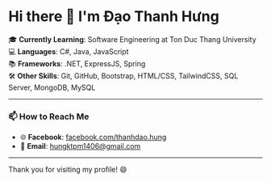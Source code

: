 # Hi there 👋 I'm Đạo Thanh Hưng

🎓 **Currently Learning**: Software Engineering at Ton Duc Thang University  
💻 **Languages**: C#, Java, JavaScript  
📚 **Frameworks**: .NET, ExpressJS, Spring  
🛠 **Other Skills**: Git, GitHub, Bootstrap, HTML/CSS, TailwindCSS, SQL Server, MongoDB, MySQL  

---

### 📫 How to Reach Me
- 🌐 **Facebook**: [facebook.com/thanhdao.hung](https://www.facebook.com/thanhdao.hung)  
- 📧 **Email**: [hungktpm1406@gmail.com](mailto:hungktpm1406@gmail.com)

---

Thank you for visiting my profile! 😄

